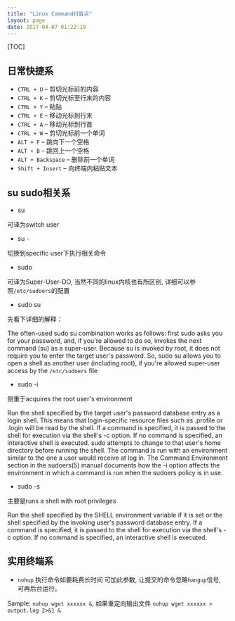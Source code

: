 ```yaml
---
title: "Linux Command扫盲点"
layout: page
date: 2017-04-07 01:22:19
---
```


[TOC]

## 日常快捷系 ##

* `CTRL + U` – 剪切光标前的内容
* `CTRL + K` – 剪切光标至行末的内容
* `CTRL + Y` – 粘贴
* `CTRL + E` – 移动光标到行末
* `CTRL + A` – 移动光标到行首
* `CTRL + W` – 剪切光标前一个单词
* `ALT + F` – 跳向下一个空格
* `ALT + B` – 跳回上一个空格
* `ALT + Backspace` – 删除前一个单词
* `Shift + Insert` – 向终端内粘贴文本

## su sudo相关系 ##

* su

可译为switch user

* su -

切换到specific user下执行相关命令

* sudo

可译为Super-User-DO, 当然不同的linux内核也有所区别, 详细可以参照`/etc/sudoers`的配置

* sudo su

先看下详细的解释：

The often-used sudo su combination works as follows: first sudo asks you for your password, and, if you're allowed to do so, invokes the next command (su) as a super-user. Because su is invoked by root, it does not require you to enter the target user's password. So, sudo su allows you to open a shell as another user (including root), if you're allowed super-user access by the `/etc/sudoers` file

* sudo -i

侧重于acquires the root user's environment

Run the shell specified by the target user's password database entry as a login shell.  This means that login-specific resource files such as .profile or .login will be read by the shell.  If a command is specified, it is passed to the shell for execution via the shell's -c option.  If no command is specified, an interactive shell is executed.  sudo attempts to change to that user's home directory before running the shell.  The command is run with an environment similar to the one a user would receive at log in.  The Command Environment section in the sudoers(5) manual documents how the -i option affects the environment in which a command is run when the sudoers policy is in use.

* sudo -s

主要是runs a shell with root privileges

Run the shell specified by the SHELL environment variable if it is set or the shell specified by the invoking user's password database entry.  If a command is specified, it is passed to the shell for execution via the shell's -c option.  If no command is specified, an interactive shell is executed.

## 实用终端系 ##

* `nohup` 执行命令如要耗费长时间 可加此参数, 让提交的命令忽略`hangup`信号, 可再后台运行。 

Sample: `nohup wget xxxxxx &`, 如果重定向输出文件 `nohup wget xxxxxx > output.log 2>&1 &`
